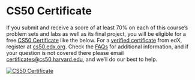CS50 Certificate
================

If you submit and receive a score of at least 70% on each of this course’s problem sets and labs as well as its final project, you will be eligible for a free [CS50 Certificate](https://cs50.harvard.edu/certificates) like the below. For a [verified certificate](https://www.edx.org/verified-certificate) from edX, register at [cs50.edx.org](https://cs50.edx.org/). Check the [FAQs](../faqs/) for additional information, and if your question is not covered there please email [certificates@cs50.harvard.edu](mailto:certificates@cs50.harvard.edu), and we’ll do our best to help.

[![CS50 Certificate](https://cs50.harvard.edu/certificates/5abe8729-a32c-47fa-88d7-7262b3cf5d24.png)](https://cs50.harvard.edu/certificates/5abe8729-a32c-47fa-88d7-7262b3cf5d24)